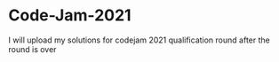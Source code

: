 # Code-Jam-2021
I will upload my solutions for codejam 2021 qualification round after the round is over
